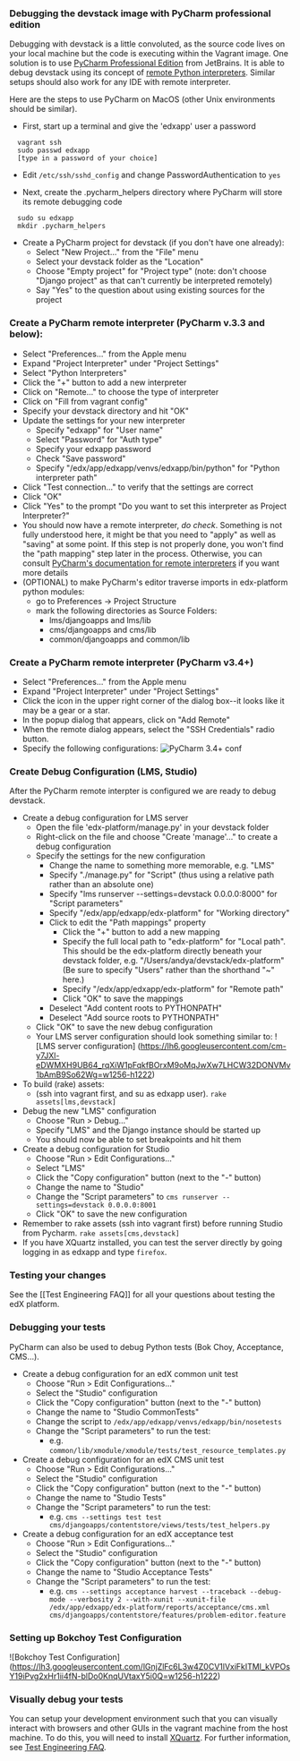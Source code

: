 ### Debugging the devstack image with PyCharm professional edition

Debugging with devstack is a little convoluted, as the source code lives on your local machine but the code is executing within the Vagrant image. One solution is to use [PyCharm Professional Edition](http://www.jetbrains.com/pycharm/) from JetBrains. It is able to debug devstack using its concept of [remote Python interpreters](http://blog.jetbrains.com/pycharm/2013/03/how-pycharm-helps-you-with-remote-development/). Similar setups should also work for any IDE with remote interpreter.

Here are the steps to use PyCharm on MacOS (other Unix environments should be similar). 

* First, start up a terminal and give the 'edxapp' user a password
```
  vagrant ssh
  sudo passwd edxapp
  [type in a password of your choice]
```
* Edit `/etc/ssh/sshd_config` and change PasswordAuthentication to `yes`

* Next, create the .pycharm_helpers directory where PyCharm will store its remote debugging code
```
  sudo su edxapp
  mkdir .pycharm_helpers
```
* Create a PyCharm project for devstack (if you don't have one already):
  * Select "New Project..." from the "File" menu
  * Select your devstack folder as the "Location"
  * Choose "Empty project" for "Project type" (note: don't choose "Django project" as that can't currently be interpreted remotely)
  * Say "Yes" to the question about using existing sources for the project

### Create a PyCharm remote interpreter (PyCharm v.3.3 and below):
  * Select "Preferences..." from the Apple menu
  * Expand "Project Interpreter" under "Project Settings"
  * Select "Python Interpreters"
  * Click the "+" button to add a new interpreter
  * Click on "Remote..." to choose the type of interpreter
  * Click on "Fill from vagrant config"
  * Specify your devstack directory and hit "OK"
  * Update the settings for your new interpreter
    * Specify "edxapp" for "User name"
    * Select "Password" for "Auth type"
    * Specify your edxapp password 
    * Check "Save password"
    * Specify "/edx/app/edxapp/venvs/edxapp/bin/python" for "Python interpreter path"
  * Click "Test connection..." to verify that the settings are correct
  * Click "OK"
  * Click "Yes" to the prompt "Do you want to set this interpreter as Project Interpreter?"
  * You should now have a remote interpreter, *do check*. Something is not fully understood here, it might be that you need to "apply" as well as "saving" at some point. If this step is not properly done, you won't find the "path mapping" step later in the process. Otherwise, you can consult [PyCharm's documentation for remote interpreters](http://www.jetbrains.com/pycharm/quickstart/configuring_interpreter.html#remote_vagrant) if you want more details
* (OPTIONAL) to make PyCharm's editor traverse imports in edx-platform python modules:
  * go to Preferences -> Project Structure
  * mark the following directories as Source Folders:
    * lms/djangoapps and lms/lib
    * cms/djangoapps and cms/lib
    * common/djangoapps and common/lib

### Create a PyCharm remote interpreter (PyCharm v3.4+)
* Select "Preferences..." from the Apple menu
* Expand "Project Interpreter" under "Project Settings"
* Click the icon in the upper right corner of the dialog box--it looks like it may be a gear or a star.
* In the popup dialog that appears, click on "Add Remote"
* When the remote dialog appears, select the "SSH Credentials" radio button.
* Specify the following configurations:
![PyCharm 3.4+ conf](https://1786529bf2dfcc9a4fc2736524bc8aea4a66cc50.googledrive.com/host/0BxQlaq542xl2V182QTM4ZF9kZlU/pycharm_conf.jpg)

### Create Debug Configuration (LMS, Studio)
After the PyCharm remote interpter is configured we are ready to debug devstack.

* Create a debug configuration for LMS server
  * Open the file 'edx-platform/manage.py' in your devstack folder
  * Right-click on the file and choose "Create 'manage'..." to create a debug configuration
  * Specify the settings for the new configuration
    * Change the name to something more memorable, e.g. "LMS"
    * Specify "./manage.py" for "Script" (thus using a relative path rather than an absolute one)
    * Specify "lms runserver --settings=devstack 0.0.0.0:8000" for "Script parameters"
    * Specify "/edx/app/edxapp/edx-platform" for "Working directory"
    * Click to edit the "Path mappings" property
      * Click the "+" button to add a new mapping
      * Specify the full local path to "edx-platform" for "Local path". This should be the edx-platform directly beneath your devstack folder, e.g. "/Users/andya/devstack/edx-platform"  (Be sure to specify "Users" rather than the shorthand "~" here.)
      * Specify "/edx/app/edxapp/edx-platform" for "Remote path"
      * Click "OK" to save the mappings
    * Deselect "Add content roots to PYTHONPATH"
    * Deselect "Add source roots to PYTHONPATH"
  * Click "OK" to save the new debug configuration
  * Your LMS server configuration should look something similar to:
![LMS server configuration]
(https://lh6.googleusercontent.com/cm-y7JXl-eDWMXH9UB64_rqXiW1pFqkfBOrxM9oMqJwXw7LHCW32DONVMv1bAmB9So62Wg=w1256-h1222)
* To build (rake) assets:
  * (ssh into vagrant first, and su as edxapp user). ```rake assets[lms,devstack]```
* Debug the new "LMS" configuration
  * Choose "Run > Debug..."
  * Specify "LMS" and the Django instance should be started up
  * You should now be able to set breakpoints and hit them
* Create a debug configuration for Studio
  * Choose "Run > Edit Configurations..."
  * Select "LMS"
  * Click the "Copy configuration" button (next to the "-" button)
  * Change the name to "Studio"
  * Change the "Script parameters" to ```cms runserver --settings=devstack 0.0.0.0:8001```
  * Click "OK" to save the new configuration
* Remember to rake assets (ssh into vagrant first) before running Studio from Pycharm. ```rake assets[cms,devstack]```
* If you have XQuartz installed, you can test the server directly by going logging in as edxapp and type ```firefox```.

### Testing your changes

See the [[Test Engineering FAQ]] for all your questions about testing the edX platform.

### Debugging your tests

PyCharm can also be used to debug Python tests (Bok Choy, Acceptance, CMS...).

* Create a debug configuration for an edX common unit test
  * Choose "Run > Edit Configurations..."
  * Select the "Studio" configuration
  * Click the "Copy configuration" button (next to the "-" button)
  * Change the name to "Studio CommonTests"
  * Change the script to ```/edx/app/edxapp/venvs/edxapp/bin/nosetests```
  * Change the "Script parameters" to run the test:
    * e.g. ```common/lib/xmodule/xmodule/tests/test_resource_templates.py```
* Create a debug configuration for an edX CMS unit test
  * Choose "Run > Edit Configurations..."
  * Select the "Studio" configuration
  * Click the "Copy configuration" button (next to the "-" button)
  * Change the name to "Studio Tests"
  * Change the "Script parameters" to run the test:
    * e.g. ```cms --settings test test cms/djangoapps/contentstore/views/tests/test_helpers.py```
* Create a debug configuration for an edX acceptance test
  * Choose "Run > Edit Configurations..."
  * Select the "Studio" configuration
  * Click the "Copy configuration" button (next to the "-" button)
  * Change the name to "Studio Acceptance Tests"
  * Change the "Script parameters" to run the test:
    * e.g. ```cms --settings acceptance harvest --traceback --debug-mode --verbosity 2 --with-xunit --xunit-file /edx/app/edxapp/edx-platform/reports/acceptance/cms.xml cms/djangoapps/contentstore/features/problem-editor.feature```

### Setting up Bokchoy Test Configuration
![Bokchoy Test Configuration]
(https://lh3.googleusercontent.com/lGnjZlFc6L3w4Z0CV1lVxiFkITMl_kVPOsY19iPvg2xHr1ii4fN-blDo0KnqUVtaxY5i0Q=w1256-h1222)

### Visually debug your tests
You can setup your development environment such that you can visually interact with browsers and other GUIs in the vagrant machine from the host machine. To do this, you will need to install [XQuartz](http://xquartz.macosforge.org/landing/). For further information, see [Test Engineering FAQ](https://github.com/edx/edx-platform/wiki/Test-engineering-FAQ#im-working-with-devstack-and-want-to-debug-the-jasmine-or-acceptance-tests-in-the-browser-on-my-host-system-how-do-i-do-that).
